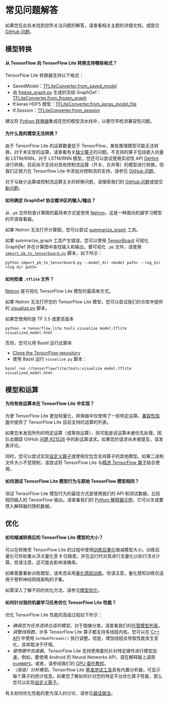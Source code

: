 # 常见问题解答

如果您在此处未找到您所关注问题的解答，请查看相关主题的详细文档，或提交 [GitHub 问题](https://github.com/tensorflow/tensorflow/issues)。

## 模型转换

#### 从 TensorFlow 向 TensorFlow Lite 转换支持哪些格式？

TensorFlow Lite 转换器支持以下格式：

- SavedModel：[TFLiteConverter.from_saved_model](../convert/python_api.md#exporting_a_savedmodel_)
- 由 [freeze_graph.py](https://github.com/tensorflow/tensorflow/blob/master/tensorflow/python/tools/freeze_graph.py) 生成的冻结 GraphDef：[TFLiteConverter.from_frozen_graph](../convert/python_api.md#exporting_a_graphdef_from_file_)
- tf.keras HDF5 模型：[TFLiteConverter.from_keras_model_file](../convert/python_api.md#exporting_a_tfkeras_file_)
- tf.Session：[TFLiteConverter.from_session](../convert/python_api.md#exporting_a_graphdef_from_tfsession_)

建议将 [Python 转换器](../convert/python_api.md)集成在您的模型流水线中，以便尽早检测兼容性问题。

#### 为什么我的模型无法转换？

由于 TensorFlow Lite 的运算数量低于 TensorFlow，某些推理模型可能无法转换。对于未实现的运算，请查看有关[缺少算子](faq.md#why-are-some-operations-not-implemented-in-tensorflow-lite)的问题。不支持的算子包括嵌入向量和 LSTM/RNN。对于 LSTM/RNN 模型，您还可以尝试使用实验性 API [OpHint](https://www.tensorflow.org/api_docs/python/tf/lite/OpHint) 进行转换。目前尚不支持对具有控制流运算（开关、合并等）的模型进行转换，但我们正努力在 Tensorflow Lite 中添加对控制流的支持，请参见 [GitHub 问题](https://github.com/tensorflow/tensorflow/issues/28485)。

对于与缺少运算或控制流运算无关的转换问题，请搜索我们的 [GitHub 问题](https://github.com/tensorflow/tensorflow/issues?q=label%3Acomp%3Alite+)或提交[新问题](https://github.com/tensorflow/tensorflow/issues)。

#### 如何确定 GraphDef 协议缓冲区的输入/输出？

从 `.pb` 文件检查计算图的最简单方式是使用 [Netron](https://github.com/lutzroeder/netron)，这是一种面向机器学习模型的开源查看器。

如果 Netron 无法打开计算图，您可以尝试 [summarize_graph](https://github.com/tensorflow/tensorflow/blob/master/tensorflow/tools/graph_transforms/README.md#inspecting-graphs) 工具。

如果 summarize_graph 工具产生错误，您可以使用 [TensorBoard](https://www.tensorflow.org/guide/summaries_and_tensorboard) 可视化 GraphDef 并在计算图中查找输入和输出。要可视化 `.pb` 文件，请使用 [`import_pb_to_tensorboard.py`](https://github.com/tensorflow/tensorflow/blob/master/tensorflow/python/tools/import_pb_to_tensorboard.py) 脚本，如下所示：

```shell
python import_pb_to_tensorboard.py --model_dir <model path> --log_dir <log dir path>
```

#### 如何检查 `.tflite` 文件？

[Netron](https://github.com/lutzroeder/netron) 是可视化 TensorFlow Lite 模型的最简单方式。

如果 Netron 无法打开您的 TensorFlow Lite 模型，您可以尝试我们的仓库中提供的 [visualize.py](https://github.com/tensorflow/tensorflow/blob/master/tensorflow/lite/tools/visualize.py) 脚本。

如果您使用的是 TF 2.5 或更高版本

```shell
python -m tensorflow.lite.tools.visualize model.tflite visualized_model.html
```

否则，您可以用 Bazel 运行此脚本

- [Clone the TensorFlow repository](https://www.tensorflow.org/install/source)
- 使用 Bazel 运行 `visualize.py` 脚本：

```shell
bazel run //tensorflow/lite/tools:visualize model.tflite visualized_model.html
```

## 模型和运算

#### 为何有些运算未在 TensorFlow Lite 中实现？

为使 TensorFlow Lite 更加轻量化，转换器中仅使用了一些特定运算。[兼容性指南](ops_compatibility.md)中提供了 TensorFlow Lite 目前支持的运算的列表。

如果您未发现所列的特定运算（或等效运算），则可能是该运算未被优先处理。团队会跟踪 GitHub [问题 #21526](https://github.com/tensorflow/tensorflow/issues/21526) 中的新运算请求。如果您的请求尚未被提及，请发表评论。

同时，您可以尝试实现[自定义算子](ops_custom.md)或使用仅包含支持算子的其他模型。如果二进制文件大小不受限制，请尝试将 TensorFlow Lite 与[精选 TensorFlow 算子](ops_select.md)结合使用。

#### 如何测试 TensorFlow Lite 模型行为与原始 TensorFlow 模型相同？

测试 TensorFlow Lite 模型行为的最佳方式是使用我们的 API 和测试数据，比较相同输入的 TensorFlow 输出。请查看我们的 [Python 解释器示例](../convert/python_api.md)，它可以生成要馈入解释器的随机数据。

## 优化

#### 如何缩减转换后的 TensorFlow Lite 模型的大小？

可以在转换至 TensorFlow Lite 的过程中使用[训练后量化](../performance/post_training_quantization.md)缩减模型大小。训练后量化可将权重从浮点量化至 8 位精度，并在运行时对其进行去量化以执行浮点计算。但请注意，这可能会影响准确率。

如果需要重新训练模型，请考虑采用[量化感知训练](https://github.com/tensorflow/tensorflow/tree/r1.13/tensorflow/contrib/quantize)。但请注意，量化感知训练仅适用于卷积神经网络架构的子集。

如需深入了解不同的优化方法，请参见[模型优化](../performance/model_optimization.md)。

#### 如何针对我的机器学习任务优化 TensorFlow Lite 性能？

优化 TensorFlow Lite 性能的高级过程如下所示：

- *确保您为任务选择合适的模型*。对于图像分类，请查看我们的[托管模型列表](hosted_models.md)。
- *调整线程数*。许多 TensorFlow Lite 算子都支持多线程内核。您可以在 [C++ API](https://github.com/tensorflow/tensorflow/blob/master/tensorflow/lite/interpreter.h#L345) 中使用 `SetNumThreads()` 执行调整。但是，增加线程会导致性能发生变化，具体取决于环境。
- *使用硬件加速器*。TensorFlow Lite 支持使用委托针对特定硬件进行模型加速。例如，要使用 Android 的 Neural Networks API，请在解释器上调用 [`UseNNAPI`](https://github.com/tensorflow/tensorflow/blob/master/tensorflow/lite/interpreter.h#L343)。或者，请参阅我们的 [GPU 委托教程](../performance/gpu.md)。
- *（高级）分析模型*。Tensorflow Lite [基准测试工具](https://github.com/tensorflow/tensorflow/tree/master/tensorflow/lite/tools/benchmark)具有内置分析器，可显示每个算子的统计信息。如果您了解如何针对您的特定平台优化算子性能，那么您可以实现[自定义算子](ops_custom.md)。

有关如何优化性能的更为深入的讨论，请参见[最佳做法](../performance/best_practices.md)。
